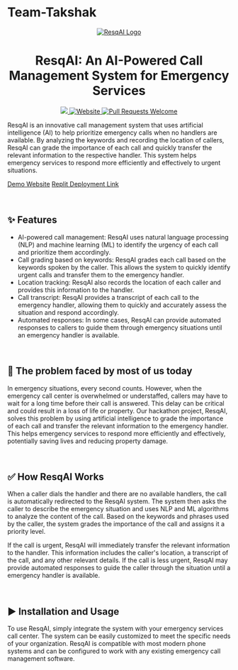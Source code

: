 # Team-Takshak
<p align="center">
  <a href="https://resqai.webxspark.com">
    <img alt = "ResqAI Logo" src = "./res/favicon-png.png">
  </a>
</p>
<h1 align="center" >ResqAI: An AI-Powered Call Management System for Emergency Services</h1>
<p align="center">
  <a href="https://github.com/SiddharthaBhattacharjee/WarpSpeed2023AI_TakShak-Craftsman-/blob/master/LICENSE">
  <img src="https://img.shields.io/badge/license-MPL 2.0-blue.svg">
  </a>
  <a href="https://resqai.webxspark.com">
    <img alt="Website" src="https://img.shields.io/badge/-website-blue">
  </a>
  <a href="http://makeapullrequest.com">
    <img alt="Pull Requests Welcome" src="https://img.shields.io/badge/PRs-welcome-brightgreen.svg?style=flat">
  </a>
  
</p>
ResqAI is an innovative call management system that uses artificial intelligence (AI) to help prioritize emergency calls when no handlers are available. By analyzing the keywords and recording the location of callers, ResqAI can grade the importance of each call and quickly transfer the relevant information to the respective handler. This system helps emergency services to respond more efficiently and effectively to urgent situations.

<br>

<a href="https://resqai.webxspark.com">Demo Website</a>
<a href="http://gracefulshabbymathematics.webxspark.repl.co/answer"> Replit Deployment Link </a>

<br>

## ✨ Features

- AI-powered call management: ResqAI uses natural language processing (NLP) and machine learning (ML) to identify the urgency of each call and prioritize them accordingly.
- Call grading based on keywords: ResqAI grades each call based on the keywords spoken by the caller. This allows the system to quickly identify urgent calls and transfer them to the emergency handler.
- Location tracking: ResqAI also records the location of each caller and provides this information to the handler.
- Call transcript: ResqAI provides a transcript of each call to the emergency handler, allowing them to quickly and accurately assess the situation and respond accordingly.
- Automated responses: In some cases, ResqAI can provide automated responses to callers to guide them through emergency situations until an emergency handler is available.

<br>

## 🤔 The problem faced by most of us today

In emergency situations, every second counts. However, when the emergency call center is overwhelmed or understaffed, callers may have to wait for a long time before their call is answered. This delay can be critical and could result in a loss of life or property. Our hackathon project, ResqAI, solves this problem by using artificial intelligence to grade the importance of each call and transfer the relevant information to the emergency handler. This helps emergency services to respond more efficiently and effectively, potentially saving lives and reducing property damage.

<br>

## ✅ How ResqAI Works

When a caller dials the handler and there are no available handlers, the call is automatically redirected to the ResqAI system. The system then asks the caller to describe the emergency situation and uses NLP and ML algorithms to analyze the content of the call. Based on the keywords and phrases used by the caller, the system grades the importance of the call and assigns it a priority level.

If the call is urgent, ResqAI will immediately transfer the relevant information to the handler. This information includes the caller's location, a transcript of the call, and any other relevant details. If the call is less urgent, ResqAI may provide automated responses to guide the caller through the situation until a emergency handler is available.

<br>

## ▶️ Installation and Usage
To use ResqAI, simply integrate the system with your emergency services call center. The system can be easily customized to meet the specific needs of your organization. ResqAI is compatible with most modern phone systems and can be configured to work with any existing emergency call management software.

<br>

